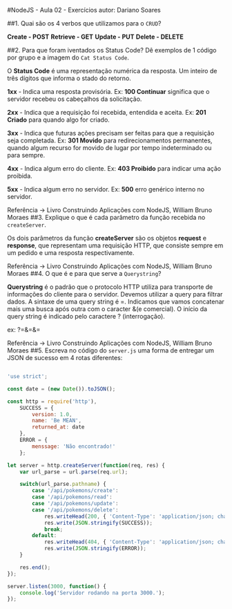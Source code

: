 #NodeJS - Aula 02 - Exercícios
autor: Dariano Soares

##1. Quai são os 4 verbos que utilizamos para o `CRUD`?

**Create   	- POST**
**Retrieve 	- GET**
**Update 	- PUT**
**Delete 	- DELETE**

##2. Para que foram iventados os Status Code? Dê exemplos de 1 código por grupo e a imagem do `Cat Status Code`.

O **Status Code** é uma representação numérica da resposta. Um inteiro de três dígitos que informa o stado do retorno.

**1xx** - Indica uma resposta provisória. 
Ex: **100 Continuar** significa que o servidor recebeu os cabeçalhos da solicitação.  

**2xx** - Indica que a requisição foi recebida, entendida e aceita.
Ex: **201 Criado**  para quando algo for criado.

**3xx** - Indica que futuras ações precisam ser feitas para que a requisição seja completada.
Ex: **301 Movido** para redirecionamentos permanentes, quando algum recurso for movido de lugar por tempo indeterminado ou para sempre.

**4xx** - Indica algum erro do cliente.
Ex: **403 Proibido**   para indicar uma ação proibida.

**5xx** - Indica algum erro no servidor.
Ex: **500** erro genérico interno no servidor.

Referência -> Livro Construindo Aplicações com NodeJS, William Bruno Moraes
##3. Explique o que é cada parâmetro da função recebida no `createServer`.

Os dois parâmetros da função **createServer** são os objetos **request** e **response**, que representam uma requisição HTTP, que consiste sempre em um pedido e uma resposta respectivamente.

Referência -> Livro Construindo Aplicações com NodeJS, William Bruno Moraes
##4. O que é e para que serve a `Querystring`?

**Querystring** é o padrão que o protocolo HTTP utiliza para transporte de informações do cliente para o servidor.
Devemos utilizar a query para filtrar dados. A sintaxe de uma query string é <busca>=<valor>. Indicamos que vamos concatenar mais uma busca após outra com o caracter &(e comercial). O início da query string é indicado pelo caractere ? (interrogação).

ex: ?<query>=<value>&<query2>=<value2>&<query3>=<value3>

Referência -> Livro Construindo Aplicações com NodeJS, William Bruno Moraes
##5. Escreva no código do `server.js` uma forma de entregar um JSON de sucesso em 4 rotas diferentes:
```js

'use strict';

const date = (new Date()).toJSON();

const http = require('http'),
	SUCCESS = {
		version: 1.0,
		name: 'Be MEAN',
		returned_at: date
	},
	ERROR = {
		menssage: 'Não encontrado!'
	};

let server = http.createServer(function(req, res) {
	var url_parse = url.parse(req.url);

	switch(url_parse.pathname) {
	    case '/api/pokemons/create':
	    case '/api/pokemons/read':
	    case '/api/pokemons/update':
	    case '/api/pokemons/delete':
	        res.writeHead(200, { 'Content-Type': 'application/json; charset=utf-8'});
	        res.write(JSON.stringify(SUCCESS));         
	        break;
	    default:
	        res.writeHead(404, { 'Content-Type': 'application/json; charset=utf-8'});
	        res.write(JSON.stringify(ERROR));
	}

	res.end();
});

server.listen(3000, function() {
	console.log('Servidor rodando na porta 3000.');
});

```